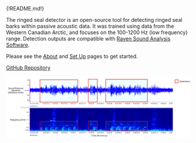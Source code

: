 {!README.md!}

The ringed seal detector is an open-source tool for detecting ringed seal barks within 
passive acoustic data. It was trained using data from the Western Canadian Arctic, and 
focuses on the 100-1200 Hz (low frequency) range. Detection outputs are compatible with 
[Raven Sound Analysis Software](https://www.ravensoundsoftware.com/). 

Please see the [About](About.md) and [Set Up](SetUp.md) pages to get started.

[GitHub Repository](https://github.com/karlzam/ringed-seal-detector/tree/main)

![example](example.png)

